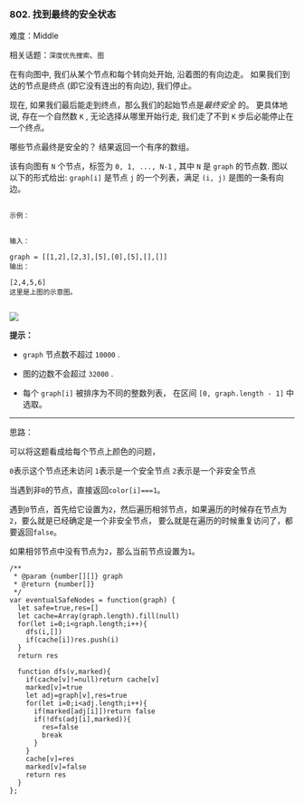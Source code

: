 ### 802. 找到最终的安全状态

难度：Middle

相关话题：`深度优先搜索`、`图`

在有向图中, 我们从某个节点和每个转向处开始, 沿着图的有向边走。 如果我们到达的节点是终点 (即它没有连出的有向边), 我们停止。



现在, 如果我们最后能走到终点，那么我们的起始节点是*最终安全* 的。 更具体地说, 存在一个自然数  `K` , 无论选择从哪里开始行走, 我们走了不到  `K`  步后必能停止在一个终点。



哪些节点最终是安全的？ 结果返回一个有序的数组。



该有向图有  `N`  个节点，标签为  `0, 1, ..., N-1` , 其中  `N`  是 `graph` 的节点数. 图以以下的形式给出:  `graph[i]`  是节点  `j`  的一个列表，满足  `(i, j)`  是图的一条有向边。





```

示例：


输入：

graph = [[1,2],[2,3],[5],[0],[5],[],[]]
输出：

[2,4,5,6]
这里是上图的示意图。


```


![](https://s3-lc-upload.s3.amazonaws.com/uploads/2018/03/17/picture1.png)




**提示：** 




* `graph`  节点数不超过  `10000` .

* 图的边数不会超过  `32000` .

* 每个  `graph[i]`  被排序为不同的整数列表， 在区间  `[0, graph.length - 1]` 中选取。






-----

思路：

可以将这题看成给每个节点上颜色的问题，

`0`表示这个节点还未访问
`1`表示是一个安全节点
`2`表示是一个非安全节点

当遇到非`0`的节点，直接返回`color[i]===1`。

遇到`0`节点，首先给它设置为`2`，然后遍历相邻节点，如果遍历的时候存在节点为`2`，要么就是已经确定是一个非安全节点，
要么就是在遍历的时候重复访问了，都要返回`false`。

如果相邻节点中没有节点为`2`，那么当前节点设置为`1`。




```
/**
 * @param {number[][]} graph
 * @return {number[]}
 */
var eventualSafeNodes = function(graph) {
  let safe=true,res=[]
  let cache=Array(graph.length).fill(null)
  for(let i=0;i<graph.length;i++){
    dfs(i,[])
    if(cache[i])res.push(i)
  }
  return res
  
  function dfs(v,marked){
    if(cache[v]!=null)return cache[v]
    marked[v]=true
    let adj=graph[v],res=true
    for(let i=0;i<adj.length;i++){
      if(marked[adj[i]])return false
      if(!dfs(adj[i],marked)){
        res=false
        break
      }
    }
    cache[v]=res
    marked[v]=false
    return res
  }
};



```

